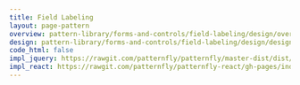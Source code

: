 ```yaml
---
title: Field Labeling
layout: page-pattern
overview: pattern-library/forms-and-controls/field-labeling/design/overview.md
design: pattern-library/forms-and-controls/field-labeling/design/design.md
code_html: false
impl_jquery: https://rawgit.com/patternfly/patternfly/master-dist/dist/tests/forms.html#right-aligned
impl_react: https://rawgit.com/patternfly/patternfly-react/gh-pages/index.html?selectedKind=patternfly-react%2FForms%20and%20Controls%2FForms&selectedStory=Horizontal%20Form
---
```

